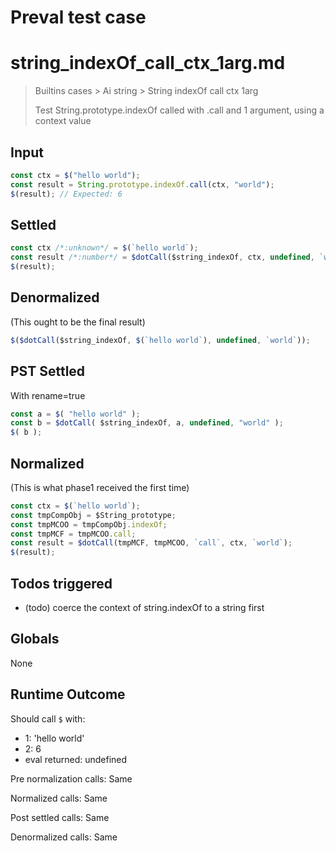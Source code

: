 # Preval test case

# string_indexOf_call_ctx_1arg.md

> Builtins cases > Ai string > String indexOf call ctx 1arg
>
> Test String.prototype.indexOf called with .call and 1 argument, using a context value

## Input

`````js filename=intro
const ctx = $("hello world");
const result = String.prototype.indexOf.call(ctx, "world");
$(result); // Expected: 6
`````


## Settled


`````js filename=intro
const ctx /*:unknown*/ = $(`hello world`);
const result /*:number*/ = $dotCall($string_indexOf, ctx, undefined, `world`);
$(result);
`````


## Denormalized
(This ought to be the final result)

`````js filename=intro
$($dotCall($string_indexOf, $(`hello world`), undefined, `world`));
`````


## PST Settled
With rename=true

`````js filename=intro
const a = $( "hello world" );
const b = $dotCall( $string_indexOf, a, undefined, "world" );
$( b );
`````


## Normalized
(This is what phase1 received the first time)

`````js filename=intro
const ctx = $(`hello world`);
const tmpCompObj = $String_prototype;
const tmpMCOO = tmpCompObj.indexOf;
const tmpMCF = tmpMCOO.call;
const result = $dotCall(tmpMCF, tmpMCOO, `call`, ctx, `world`);
$(result);
`````


## Todos triggered


- (todo) coerce the context of string.indexOf to a string first


## Globals


None


## Runtime Outcome


Should call `$` with:
 - 1: 'hello world'
 - 2: 6
 - eval returned: undefined

Pre normalization calls: Same

Normalized calls: Same

Post settled calls: Same

Denormalized calls: Same
